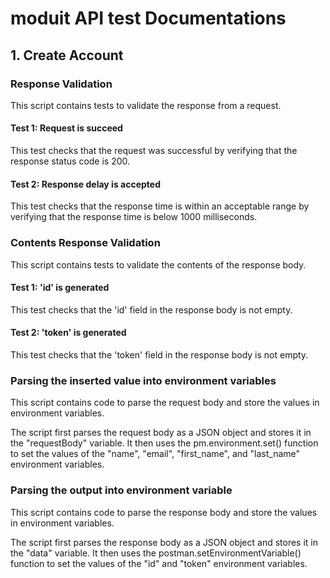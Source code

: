# moduit API test Documentations

## 1. Create Account
### Response Validation
This script contains tests to validate the response from a request.
#### Test 1: Request is succeed
This test checks that the request was successful by verifying that the response status code is 200.
#### Test 2: Response delay is accepted
This test checks that the response time is within an acceptable range by verifying that the response time is below 1000 milliseconds.

### Contents Response Validation
This script contains tests to validate the contents of the response body.
#### Test 1: 'id' is generated
This test checks that the 'id' field in the response body is not empty.
#### Test 2: 'token' is generated
This test checks that the 'token' field in the response body is not empty.

### Parsing the inserted value into environment variables
This script contains code to parse the request body and store the values in environment variables.

The script first parses the request body as a JSON object and stores it in the "requestBody" variable. It then uses the pm.environment.set() function to set the values of the "name", "email", "first_name", and "last_name" environment variables.

### Parsing the output into environment variable
This script contains code to parse the response body and store the values in environment variables.

The script first parses the response body as a JSON object and stores it in the "data" variable. It then uses the postman.setEnvironmentVariable() function to set the values of the "id" and "token" environment variables.
